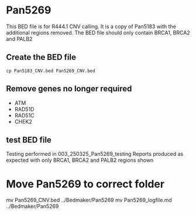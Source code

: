 # Pan5269
This BED file is for R444.1 CNV calling. It is a copy of Pan5183 with the additional regions removed. The BED file should only contain BRCA1, BRCA2 and PALB2

## Create the BED file
`cp Pan5183_CNV.bed Pan5269_CNV.bed`

## Remove genes no longer required
- ATM
- RAD51D
- RAD51C
- CHEK2

## test BED file
Testing performed in 003_250325_Pan5269_testing
Reports produced as expected with only BRCA1, BRCA2 and PALB2 regions shown

# Move Pan5269 to correct folder

mv Pan5269_CNV.bed ../Bedmaker/Pan5269
mv Pan5269_logfile.md ../Bedmaker/Pan5269